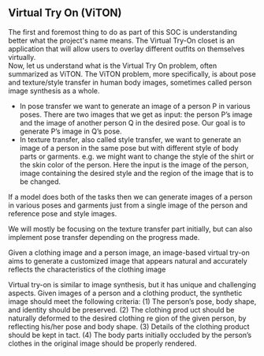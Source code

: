 ## Virtual Try On (ViTON)

The first and foremost thing to do as part of this SOC is understanding better what the project's name means. The Virtual Try-On closet is an application that will allow users to overlay different outfits on themselves virtually.  
Now, let us understand what is the Virtual Try On problem, often summarized as ViTON. The ViTON problem, more specifically, is about pose and texture/style transfer in human body images, sometimes called person image synthesis as a whole.

- In pose transfer we want to generate an image of a person P in various poses. There are two images that we get as input: the person P’s image and the image of another person Q in the desired pose. Our goal is to generate P’s image in Q’s pose.
- In texture transfer, also called style transfer, we want to generate an image of a person in the same pose but with different style of body parts or garments. e.g. we might want to change the style of the shirt or the skin color of the person. Here the input is the image of the person, image containing the desired style and the region of the image that is to be changed.  

If a model does both of the tasks then we can generate images of a person in various poses and garments just from a single image of the person and reference pose and style images.

We will mostly be focusing on the texture transfer part initially, but can also implement pose transfer depending on the progress made.  

Given a clothing image and a person image, an image-based virtual try-on aims to generate a customized image that appears natural and accurately reflects the characteristics of the clothing image  

Virtual try-on is similar to image synthesis, but it has
 unique and challenging aspects. Given images of a person
 and a clothing product, the synthetic image should meet
 the following criteria: (1) The person’s pose, body shape,
 and identity should be preserved. (2) The clothing prod
uct should be naturally deformed to the desired clothing re
gion of the given person, by reflecting his/her pose and body
 shape. (3) Details of the clothing product should be kept in
tact. (4) The body parts initially occluded by the person’s
 clothes in the original image should be properly rendered.
